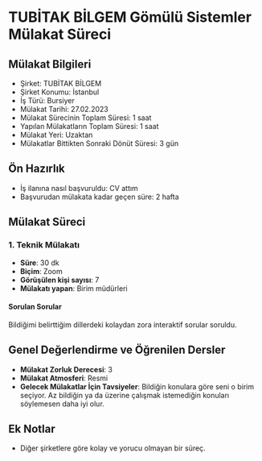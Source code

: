 # TUBİTAK BİLGEM Gömülü Sistemler Mülakat Süreci

## Mülakat Bilgileri
* Şirket: TUBİTAK BİLGEM
* Şirket Konumu: İstanbul
* İş Türü: Bursiyer
* Mülakat Tarihi: 27.02.2023
* Mülakat Sürecinin Toplam Süresi: 1 saat
* Yapılan Mülakatların Toplam Süresi: 1 saat
* Mülakat Yeri: Uzaktan
* Mülakatlar Bittikten Sonraki Dönüt Süresi: 3 gün

## Ön Hazırlık
* İş ilanına nasıl başvuruldu: CV attım
* Başvurudan mülakata kadar geçen süre: 2 hafta

## Mülakat Süreci

### 1. Teknik Mülakatı
* **Süre**: 30 dk
* **Biçim**: Zoom
* **Görüşülen kişi sayısı**: 7
* **Mülakatı yapan**: Birim müdürleri

#### Sorulan Sorular
Bildiğimi belirttiğim dillerdeki kolaydan zora interaktif sorular soruldu.

## Genel Değerlendirme ve Öğrenilen Dersler
* **Mülakat Zorluk Derecesi**: 3
* **Mülakat Atmosferi**: Resmi
* **Gelecek Mülakatlar İçin Tavsiyeler**: Bildiğin konulara göre seni o birim seçiyor. Az bildiğin ya da üzerine çalışmak istemediğin konuları söylemesen daha iyi olur.

## Ek Notlar
* Diğer şirketlere göre kolay ve yorucu olmayan bir süreç.
